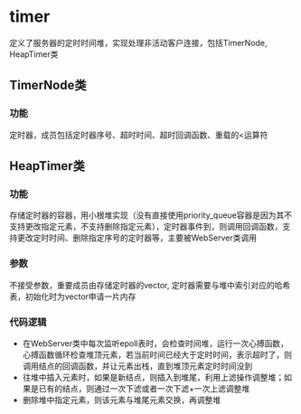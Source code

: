 # timer

定义了服务器的定时时间堆，实现处理非活动客户连接，包括TimerNode, HeapTimer类



## TimerNode类

### 功能

定时器，成员包括定时器序号、超时时间、超时回调函数、重载的<运算符



## HeapTimer类

### 功能

存储定时器的容器，用小根堆实现（没有直接使用priority_queue容器是因为其不支持更改指定元素，不支持删除指定元素），定时器事件到，则调用回调函数，支持更改定时时间、删除指定序号的定时器等，主要被WebServer类调用



### 参数

不接受参数，重要成员由存储定时器的vector, 定时器需要与堆中索引对应的哈希表，初始化时为vector申请一片内存



### 代码逻辑

- 在WebServer类中每次监听epoll表时，会检查时间堆，运行一次心搏函数，心搏函数循环检查堆顶元素，若当前时间已经大于定时时间，表示超时了，则调用结点的回调函数，并让元素出栈，直到堆顶元素定时时间没到
- 往堆中插入元素时，如果是新结点，则插入到堆尾，利用上滤操作调整堆；如果是已有的结点，则通过一次下滤或者一次下滤+一次上滤调整堆
- 删除堆中指定元素，则该元素与堆尾元素交换，再调整堆

